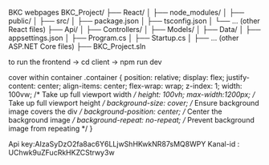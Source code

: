 BKC webpages
BKC_Project/
├── React/
│   ├── node_modules/
│   ├── public/
│   ├── src/
│   ├── package.json
│   ├── tsconfig.json
│   └── ... (other React files)
├── Api/
│   ├── Controllers/
│   ├── Models/
│   ├── Data/
│   ├── appsettings.json
│   ├── Program.cs
│   ├── Startup.cs
│   ├── ... (other ASP.NET Core files)
├── BKC_Project.sln


to run the frontend
-> cd client
-> npm run dev

cover within container
 .container {
    position: relative;
    display: flex;
    justify-content: center;
    align-items: center;
    flex-wrap: wrap;
    z-index: 1;
    width: 100vw; /* Take up full viewport width */
    height: 100vh;
    max-width:1200px; /* Take up full viewport height */
    background-size: cover; /* Ensure background image covers the div */
    background-position: center; /* Center the background image */
    background-repeat: no-repeat; /* Prevent background image from repeating */
  }


  Api key:AIzaSyDzO2fa8ac6Y6LLjwShHKwkNR87sMQ8WPY
Kanal-id :  UChwk9uZFucRkHKZCStrwy3w